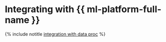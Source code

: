 # Integrating with {{ ml-platform-full-name }}

{% include notitle [integration with data proc](../../_tutorials/ml-ai/data-proc-integration.md) %}